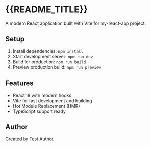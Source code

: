 # {{README_TITLE}}

A modern React application built with Vite for my-react-app project.

## Setup

1. Install dependencies: `npm install`
2. Start development server: `npm run dev`
3. Build for production: `npm run build`
4. Preview production build: `npm run preview`

## Features

- React 18 with modern hooks
- Vite for fast development and building
- Hot Module Replacement (HMR)
- TypeScript support ready

## Author

Created by Test Author.